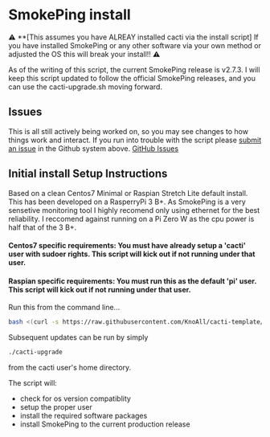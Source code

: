 # SmokePing install
:warning: **[This assumes you have ALREAY installed cacti via the install script] If you have installed SmokePing or any other software via your own method or adjusted the OS this will break your install!! :warning:

As of the writing of this script, the current SmokePing release is v2.7.3. I will keep this script updated to follow the official SmokePing releases, and you can use the cacti-upgrade.sh moving forward.


## Issues
This is all still actively being worked on, so you may see changes to how things work and interact.
If you run into trouble with the script please <a href="https://github.com/KnoAll/cacti-template/issues">submit an issue</a> in the Github system above.
[GitHub Issues](../../../../issues/)

## Initial install Setup Instructions

Based on a clean Centos7 Minimal or Raspian Stretch Lite default install. This has been developed on a RasperryPi 3 B+. As SmokePing is a very sensetive monitoring tool I highly recomend only using ethernet for the best reliability. I reccomend against running on a Pi Zero W as the cpu power is half that of the 3 B+.

#### Centos7 specific requirements: You must have already setup a 'cacti' user with sudoer rights. This script will kick out if not running under that user.

#### Raspian specific requirements: You must run this as the default 'pi' user. This script will kick out if not running under that user.

Run this from the command line...
```bash
bash <(curl -s https://raw.githubusercontent.com/KnoAll/cacti-template/master/install/smokeping/install.sh)
```

Subsequent updates can be run by simply 
```bash
./cacti-upgrade
```
from the cacti user's home directory.

The script will:
* check for os version compatiblity
* setup the proper user
* install the required software packages
* install SmokePing to the current production release

